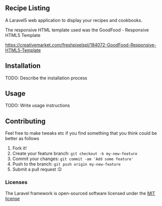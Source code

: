 ## Recipe Listing

A Laravel5 web application to display your recipes and cookbooks.

The responsive HTML template used was the GoodFood - Responsive HTML5 Template

https://creativemarket.com/freshpixelspl/184072-GoodFood-Responsive-HTML5-Template

## Installation
TODO: Describe the installation process

## Usage
TODO: Write usage instructions



## Contributing
Feel free to make tweaks etc if you find something that you think could be better as follows

1. Fork it!
2. Create your feature branch: `git checkout -b my-new-feature`
3. Commit your changes: `git commit -am 'Add some feature'`
4. Push to the branch: `git push origin my-new-feature`
5. Submit a pull request :D



### Licenses

The Laravel framework is open-sourced software licensed under the [MIT license](http://opensource.org/licenses/MIT)

